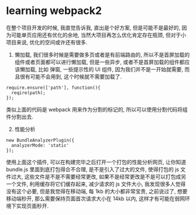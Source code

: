 # learning webpack2

在整个项目开发的时候, 我直觉告诉我, 直出是个好方案, 但是可能不是最好的, 因为可能单页应用还有优化的余地, 当然大项目再怎么优化肯定存在瓶颈, 但对于小项目来说,
优化的空间或许还有很多.

1. 懒加载, 我们很多时候是需要做多页或者是有前端路由的, 所以不是首屏加载的组件或者页面都可以进行懒加载, 但是一些异步, 或者不是首屏加载的组件都应该懒加载, 比如
弹窗, 一些提示性的 UI 组件, 因为我们并不是一开始就需要, 而且很有可能不会用到, 这个时候就不需要加载了.
```
require.ensure(['path'], function(){
  reqire(path);
});
```
类似上面的代码是 webpack 用来作为分割的标记的, 所以可以使用分割代码将组件分割出去.

2. 性能分析
```
new BundleAnalyzerPlugin({
  analyzerMode: 'static'
});
```

使用上面这个插件, 可以在构建完毕之后打开一个打包的性能分析网页, 让你知道 bundle.js 里面到底打包得合不合理, 是不是引入了过大的文件, 使得打包的 js 文件过大, 
这些文件是不是不需要经常更改, 如果不是经常更改是不是可以打包成另一个文件, 利用缓存将它们缓存起来, 减少请求的 js 文件大小, 我发现很多人觉得没有这个必要, 但是我觉得在移动端, 
每 1kb 的大小都非常宝贵, 之前说过了, 想要移动端秒开, 那么需要保持页面首次请求大小在 14kb 以内, 这样才有可能在弱网环境下实现页面秒开.